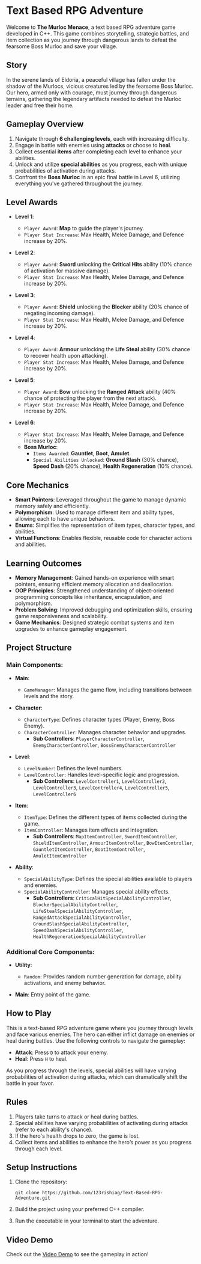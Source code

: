 # Text Based RPG Adventure

Welcome to **The Murloc Menace**, a text based RPG adventure game developed in C++. This game combines storytelling, strategic battles, and item collection as you journey through dangerous lands to defeat the fearsome Boss Murloc and save your village.

## Story

In the serene lands of Eldoria, a peaceful village has fallen under the shadow of the Murlocs, vicious creatures led by the fearsome Boss Murloc. Our hero, armed only with courage, must journey through dangerous terrains, gathering the legendary artifacts needed to defeat the Murloc leader and free their home.

## Gameplay Overview

1. Navigate through **6 challenging levels**, each with increasing difficulty.
2. Engage in battle with enemies using **attacks** or choose to **heal**.
3. Collect essential **items** after completing each level to enhance your abilities.
4. Unlock and utilize **special abilities** as you progress, each with unique probabilities of activation during attacks.
5. Confront the **Boss Murloc** in an epic final battle in Level 6, utilizing everything you've gathered throughout the journey.

## Level Awards

- **Level 1**:
  - `Player Award`: **Map** to guide the player's journey.
  - `Player Stat Increase`: Max Health, Melee Damage, and Defence increase by 20%.

- **Level 2**:
  - `Player Award`: **Sword** unlocking the **Critical Hits** ability (10% chance of activation for massive damage).
  - `Player Stat Increase`: Max Health, Melee Damage, and Defence increase by 20%.

- **Level 3**:
  - `Player Award`: **Shield** unlocking the **Blocker** ability (20% chance of negating incoming damage).
  - `Player Stat Increase`: Max Health, Melee Damage, and Defence increase by 20%.

- **Level 4**:
  - `Player Award`: **Armour** unlocking the **Life Steal** ability (30% chance to recover health upon attacking).
  - `Player Stat Increase`: Max Health, Melee Damage, and Defence increase by 20%.

- **Level 5**:
  - `Player Award`: **Bow** unlocking the **Ranged Attack** ability (40% chance of protecting the player from the next attack).
  - `Player Stat Increase`: Max Health, Melee Damage, and Defence increase by 20%.

- **Level 6**:
  - `Player Stat Increase`: Max Health, Melee Damage, and Defence increase by 20%.
  - **Boss Murloc**:
    - `Items Awarded`: **Gauntlet**, **Boot**, **Amulet**.
    - `Special Abilities Unlocked`: **Ground Slash** (30% chance), **Speed Dash** (20% chance), **Health Regeneration** (10% chance).

## Core Mechanics

- **Smart Pointers**: Leveraged throughout the game to manage dynamic memory safely and efficiently.
- **Polymorphism**: Used to manage different item and ability types, allowing each to have unique behaviors.
- **Enums**: Simplifies the representation of item types, character types, and abilities.
- **Virtual Functions**: Enables flexible, reusable code for character actions and abilities.

## Learning Outcomes

- **Memory Management**: Gained hands-on experience with smart pointers, ensuring efficient memory allocation and deallocation.
- **OOP Principles**: Strengthened understanding of object-oriented programming concepts like inheritance, encapsulation, and polymorphism.
- **Problem Solving**: Improved debugging and optimization skills, ensuring game responsiveness and scalability.
- **Game Mechanics**: Designed strategic combat systems and item upgrades to enhance gameplay engagement.

## Project Structure

### Main Components:

- **Main**:
  - `GameManager`: Manages the game flow, including transitions between levels and the story.
  
- **Character**:
  - `CharacterType`: Defines character types (Player, Enemy, Boss Enemy).
  - `CharacterController`: Manages character behavior and upgrades.
    - **Sub Controllers**: `PlayerCharacterController`, `EnemyCharacterController`, `BossEnemyCharacterController`

- **Level**:
  - `LevelNumber`: Defines the level numbers.
  - `LevelController`: Handles level-specific logic and progression.
    - **Sub Controllers**: `LevelController1`, `LevelController2`, `LevelController3`, `LevelController4`, `LevelController5`, `LevelController6`

- **Item**:
  - `ItemType`: Defines the different types of items collected during the game.
  - `ItemController`: Manages item effects and integration.
    - **Sub Controllers**: `MapItemController`, `SwordItemController`, `ShieldItemController`, `ArmourItemController`, `BowItemController`, `GauntletItemController`, `BootItemController`, `AmuletItemController`

- **Ability**:
  - `SpecialAbilityType`: Defines the special abilities available to players and enemies.
  - `SpecialAbilityController`: Manages special ability effects.
    - **Sub Controllers**: `CriticalHitSpecialAbilityController`, `BlockerSpecialAbilityController`, `LifeStealSpecialAbilityController`, `RangedAttackSpecialAbilityController`, `GroundSlashSpecialAbilityController`, `SpeedDashSpecialAbilityController`, `HealthRegenerationSpecialAbilityController`

### Additional Core Components:

- **Utility**:
  - `Random`: Provides random number generation for damage, ability activations, and enemy behavior.

- **Main**: Entry point of the game.

## How to Play

This is a text-based RPG adventure game where you journey through levels and face various enemies. The hero can either inflict damage on enemies or heal during battles. Use the following controls to navigate the gameplay:

- **Attack**: Press `D` to attack your enemy.
- **Heal**: Press `H` to heal.

As you progress through the levels, special abilities will have varying probabilities of activation during attacks, which can dramatically shift the battle in your favor.

## Rules

1. Players take turns to attack or heal during battles.
2. Special abilities have varying probabilities of activating during attacks (refer to each ability's chance).
3. If the hero's health drops to zero, the game is lost.
4. Collect items and abilities to enhance the hero’s power as you progress through each level.

## Setup Instructions

1. Clone the repository:
   ```
   git clone https://github.com/123rishiag/Text-Based-RPG-Adventure.git
   ```

2. Build the project using your preferred C++ compiler.

3. Run the executable in your terminal to start the adventure.

## Video Demo

Check out the [Video Demo](https://www.loom.com/share/a3d0f60d80da4f4b8fa14776b25d4342?sid=ba426849-9fd0-427c-be8a-e812dce3edc8) to see the gameplay in action!